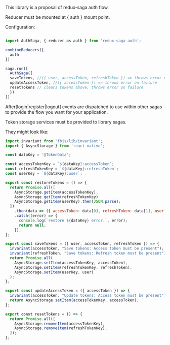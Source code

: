 This library is a proposal of redux-saga auth flow.
 
Reducer must be mounted at { auth } mount point.

Configuration:
```javascript

import AuthSaga, { reducer as auth } from 'redux-saga-auth';

combineReducers({
  auth
})

saga.run([
  AuthSaga({ 
  saveTokens, //({ user, accessToken, refreshToken }) => throws error on failure
  updateAccessToken, //({ accessToken }) => throws error on failure
  resetTokens // clears tokens above, throws error on failure 
  })
])

```

After[login|register|logout] events are dispatched to use within other sagas to provide the flow you want for your application.

Token storage services must be provided to library sagas.

They might look like:

```javascript
import invariant from 'fbjs/lib/invariant';
import { AsyncStorage } from 'react-native';

const dataKey = '@TokenData';

const accessTokenKey = `${dataKey}:accessToken`;
const refreshTokenKey = `${dataKey}:refreshToken`;
const userKey = `${dataKey}:user`;

export const restoreTokens = () => {
  return Promise.all([
    AsyncStorage.getItem(accessTokenKey),
    AsyncStorage.getItem(refreshTokenKey)
    AsyncStorage.getItem(userKey).then(JSON.parse);
  ])
    .then(data => ({ accessToken: data[0], refreshToken: data[1], user: data[2] }))
    .catch((error) => {
      console.log(`restore ${dataKey} error.`, error);
      return null;
    });
};

export const saveTokens = ({ user, accessToken, refreshToken }) => {
  invariant(accessToken, "Save tokens: Access token must be present");
  invariant(refreshToken, "Save tokens: Refresh token must be present");
  return Promise.all(
    AsyncStorage.setItem(accessTokenKey, accessToken),
    AsyncStorage.setItem(refreshTokenKey, refreshToken),
    AsyncStorage.setItem(userKey, user)
  );
};

export const updateAccessToken = ({ accessToken }) => {
  invariant(accessToken, "Update tokens: Access token must be present");
  return AsyncStorage.setItem(accessTokenKey, accessToken);
};

export const resetTokens = () => {
  return Promise.all([
    AsyncStorage.removeItem(accessTokenKey),
    AsyncStorage.removeItem(refreshTokenKey),
  ]);
};
```
